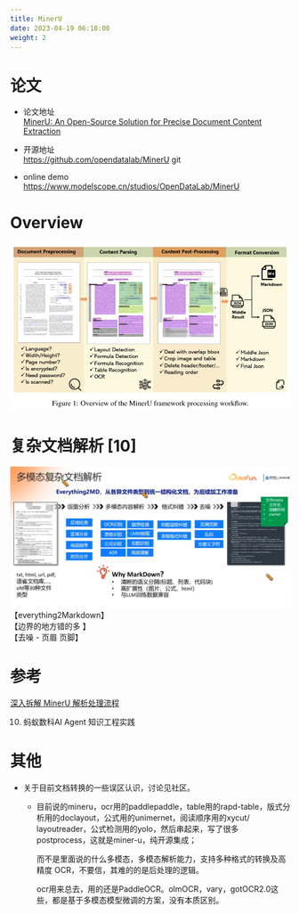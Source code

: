 ```yaml
---
title: MinerU
date: 2023-04-19 06:18:08
weight: 2
---
```




# 论文  
+ 论文地址  
  [MinerU: An Open-Source Solution for Precise Document Content Extraction](https://arxiv.org/pdf/2409.18839) 

+ 开源地址  
  https://github.com/opendatalab/MinerU  git   

+  online demo  
  https://www.modelscope.cn/studios/OpenDataLab/MinerU  


# Overview
![minerU.png](./images/minerU.png)


# 复杂文档解析 [10]
![doc-ant.png](./images/doc-ant.png)
【everything2Markdown】   
【边界的地方错的多 】   
【去噪 - 页眉 页脚】   

# 参考
[深入拆解 MinerU 解析处理流程](https://mp.weixin.qq.com/s/aV43l8VdGuJ_NxQ1qz_GVg)

10. 蚂蚁数科AI Agent 知识工程实践


# 其他
+ 关于目前文档转换的一些误区认识，讨论见社区。  
  - 目前说的mineru，ocr用的paddlepaddle，table用的rapd-table，版式分析用的doclayout，公式用的unimernet，阅读顺序用的xycut/ layoutreader，公式检测用的yolo，然后串起来，写了很多postprocess，这就是miner-u，纯开源集成；  
    
    而不是里面说的什么多模态，多模态解析能力，支持多种格式的转换及高精度 OCR，不要信，其难的的是后处理的逻辑。  
    
    ocr用来总去，用的还是PaddleOCR。olmOCR，vary，gotOCR2.0这些，都是基于多模态模型微调的方案，没有本质区别。  